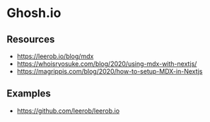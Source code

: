 # Ghosh.io

## Resources
- https://leerob.io/blog/mdx
- https://whoisryosuke.com/blog/2020/using-mdx-with-nextjs/
- https://magrippis.com/blog/2020/how-to-setup-MDX-in-Nextjs

## Examples
- https://github.com/leerob/leerob.io